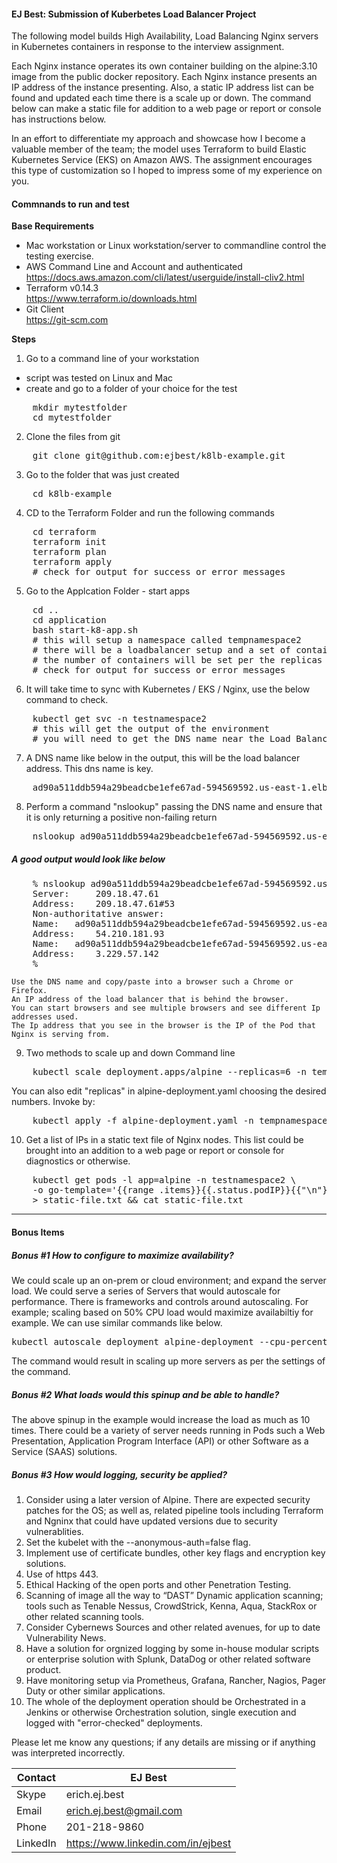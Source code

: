 #### EJ Best: Submission of Kuberbetes Load Balancer Project 

The following model builds High Availability, Load Balancing Nginx servers in Kubernetes containers in response to the interview assignment.

Each Nginx instance operates its own container building on the alpine:3.10 image from the public docker repository.  Each Nginx instance presents an IP address of the instance presenting.  Also, a static IP address list can be found and updated each time there is a scale up or down.  The command below can make a static file for addition to a web page or report or console has instructions below.

In an effort to differentiate my approach and showcase how I become a valuable member of the team; the model uses Terraform to build Elastic Kubernetes Service (EKS) on Amazon AWS.  The assignment encourages this type of customization so I hoped to impress some of my experience on you.

#### Commnands to run and test

**Base Requirements**
 <br>
-  Mac workstation or Linux workstation/server to commandline control the testing exercise.
-  AWS Command Line and Account and authenticated<br>
    https://docs.aws.amazon.com/cli/latest/userguide/install-cliv2.html<br>
-  Terraform v0.14.3<br>
    https://www.terraform.io/downloads.html
-  Git Client<br>
    https://git-scm.com

**Steps** 
1. Go to a command line of your workstation<br>
- script was tested on Linux and Mac
- create and go to a folder of your choice for the test
<pre>
    mkdir mytestfolder
    cd mytestfolder
</pre>
2. Clone the files from git
<pre>
    git clone git@github.com:ejbest/k8lb-example.git
</pre>
3. Go to the folder that was just created
<pre>
    cd k8lb-example
</pre>
4. CD to the Terraform Folder and run the following commands
<pre>
    cd terraform
    terraform init
    terraform plan
    terraform apply
    # check for output for success or error messages
</pre>
5. Go to the Applcation Folder - start apps
<pre>
    cd ..
    cd application
    bash start-k8-app.sh 
    # this will setup a namespace called tempnamespace2
    # there will be a loadbalancer setup and a set of containers
    # the number of containers will be set per the replicas setup in the configuration
    # check for output for success or error messages
</pre>
6. It will take time to sync with Kubernetes / EKS / Nginx, use the below command to check.
<pre>
    kubectl get svc -n testnamespace2
    # this will get the output of the environment
    # you will need to get the DNS name near the Load Balancer
</pre>
7. A DNS name like below in the output, this will be the load balancer address.  This dns name is key.
<pre>
    ad90a511ddb594a29beadcbe1efe67ad-594569592.us-east-1.elb.amazonaws.com 
</pre>
8. Perform a command "nslookup" passing the DNS name and ensure that it is only returning a positive non-failing return <br>
<pre>
    nslookup ad90a511ddb594a29beadcbe1efe67ad-594569592.us-east-1.elb.amazonaws.com 
</pre>
#####       A good output would look like below 
<pre>
    % nslookup ad90a511ddb594a29beadcbe1efe67ad-594569592.us-east-1.elb.amazonaws.com 
    Server:     209.18.47.61
    Address:    209.18.47.61#53
    Non-authoritative answer:
    Name:	ad90a511ddb594a29beadcbe1efe67ad-594569592.us-east-1.elb.amazonaws.com
    Address:    54.210.181.93
    Name:	ad90a511ddb594a29beadcbe1efe67ad-594569592.us-east-1.elb.amazonaws.com
    Address:    3.229.57.142
    %
</pre>
    Use the DNS name and copy/paste into a browser such a Chrome or Firefox.
    An IP address of the load balancer that is behind the browser.
    You can start browsers and see multiple browsers and see different Ip addresses used.
    The Ip address that you see in the browser is the IP of the Pod that Nginx is serving from.

9. Two methods to scale up and down
Command line 
<pre>
    kubectl scale deployment.apps/alpine --replicas=6 -n tempnamespace2
</pre>
You can also edit "replicas" in alpine-deployment.yaml choosing the desired numbers.  Invoke by: 
<pre>
    kubectl apply -f alpine-deployment.yaml -n tempnamespace2
</pre>
10. Get a list of IPs in a static text file of Nginx nodes.  This list could be brought into an addition to a web page or report or console for diagnostics or otherwise. 
<pre>
    kubectl get pods -l app=alpine -n testnamespace2 \
    -o go-template='{{range .items}}{{.status.podIP}}{{"\n"}}{{end}}' \
    > static-file.txt && cat static-file.txt
</pre>
-------------------------------------------------
#### Bonus Items
##### Bonus #1 How to configure to maximize availability?
We could scale up an on-prem or cloud environment; and expand the server load.  We could serve a series of Servers that would autoscale for performance.  There is frameworks and controls around autoscaling.  For example; scaling based on 50% CPU load would maximize availabiltiy for example.  We can use similar commands like below. 
<pre>
kubectl autoscale deployment alpine-deployment --cpu-percent=50 --min=1 --max=10 -n tempnamespace2
</pre>
The command would result in scaling up more servers as per the settings of the command.

##### Bonus #2 What loads would this spinup and be able to handle?
The above spinup in the example would increase the load as much as 10 times.  There could be a variety of server needs running in Pods such a Web Presentation, Application Program Interface (API) or other Software as a Service (SAAS) solutions.

##### Bonus #3  How would logging, security be applied?
1.	Consider using a later version of Alpine.  There are expected security patches for the OS; as well as, related pipeline tools including Terraform and Ngninx that could have updated versions due to security vulnerablities.
2.	Set the kubelet with the --anonymous-auth=false flag.
3.	Implement use of certificate bundles, other key flags and encryption key solutions.
4.	Use of https 443.
5.	Ethical Hacking of the open ports and other Penetration Testing.
6.  Scanning of image all the way to “DAST” Dynamic application scanning; tools such as Tenable Nessus, CrowdStrick, Kenna, Aqua, StackRox or other related scanning tools.
7.  Consider Cybernews Sources and other related avenues, for up to date Vulnerability News.
8.  Have a solution for orgnized logging by some in-house modular scripts or enterprise solution with Splunk, DataDog or other related software product.
9. Have monitoring setup via Prometheus, Grafana, Rancher, Nagios, Pager Duty or other similar applications.
10. The whole of the deployment operation should be Orchestrated in a Jenkins or otherwise Orchestration solution, single execution and logged with "error-checked" deployments.

Please let me know any questions; if any details are missing or if anything was interpreted incorrectly.

| Contact  | EJ Best
| ------------ | -------------------------------------
| Skype | erich.ej.best
| Email | erich.ej.best@gmail.com
| Phone | 201-218-9860
| LinkedIn | https://www.linkedin.com/in/ejbest
